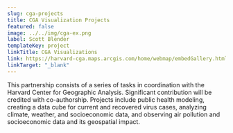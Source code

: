 ```yaml
---
slug: cga-projects
title: CGA Visualization Projects
featured: false
image: ../../img/cga-ex.png
label: Scott Blender
templateKey: project
linkTitle: CGA Visualizations
link: https://harvard-cga.maps.arcgis.com/home/webmap/embedGallery.html?displayapps=true&displayinline=true&group=6ee6c2a54beb432cae327c578923b11d
linkTarget: "_blank"
---
```

This partnership consists of a series of tasks in coordination with the Harvard Center for Geographic Analysis. Significant contribution will be credited with co-authorship. Projects include public health modeling, creating a data cube for current and recovered virus cases, analyzing climate, weather, and socioeconomic data, and observing air pollution and socioeconomic data and its geospatial impact.